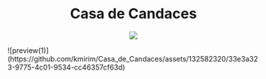 <h1 align="center" #Casa de Candaces> Casa de Candaces </h1>
<p align="center">
<img loading="lazy" src="http://img.shields.io/static/v1?label=STATUS&message=IN%20PROCESS&color=GREEN&style=for-the-badge"/>
</p>
![preview(1)](https://github.com/kmirim/Casa_de_Candaces/assets/132582320/33e3a323-9775-4c01-9534-cc46357cf63d)
